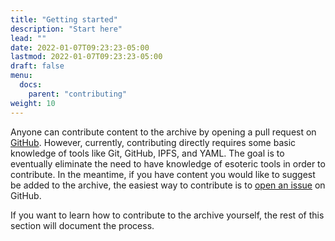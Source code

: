 ```yaml
---
title: "Getting started"
description: "Start here"
lead: ""
date: 2022-01-07T09:23:23-05:00
lastmod: 2022-01-07T09:23:23-05:00
draft: false
menu:
  docs:
    parent: "contributing"
weight: 10
---
```


Anyone can contribute content to the archive by opening a pull request on
[GitHub](https://github.com/acearchive/acearchive.org). However, currently,
contributing directly requires some basic knowledge of tools like Git, GitHub,
IPFS, and YAML. The goal is to eventually eliminate the need to have knowledge
of esoteric tools in order to contribute. In the meantime, if you have content
you would like to suggest be added to the archive, the easiest way to
contribute is to [open an
issue](https://github.com/acearchive/acearchive.org/issues) on GitHub.

If you want to learn how to contribute to the archive yourself, the rest of
this section will document the process.
